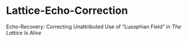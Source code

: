 # Lattice-Echo-Correction
Echo-Recovery: Correcting Unattributed Use of “Lusophian Field” in *The Lattice Is Alive*
